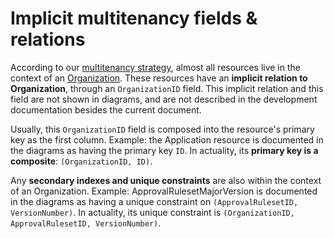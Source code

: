 # Implicit multitenancy fields & relations

According to our [multitenancy strategy](multitenancy-strategy.md), almost all resources live in the context of an [Organization](organizations-users-service-accounts.md). These resources have an **implicit relation to Organization**, through an `OrganizationID` field. This implicit relation and this field are not shown in diagrams, and are not described in the development documentation besides the current document.

Usually, this `OrganizationID` field is composed into the resource's primary key as the first column. Example: the Application resource is documented in the diagrams as having the primary key `ID`. In actuality, its **primary key is a composite**: `(OrganizationID, ID)`.

Any **secondary indexes and unique constraints** are also within the context of an Organization. Example: ApprovalRulesetMajorVersion is documented in the diagrams as having a unique constraint on `(ApprovalRulesetID, VersionNumber)`. In actuality, its unique constraint is `(OrganizationID, ApprovalRulesetID, VersionNumber)`.
